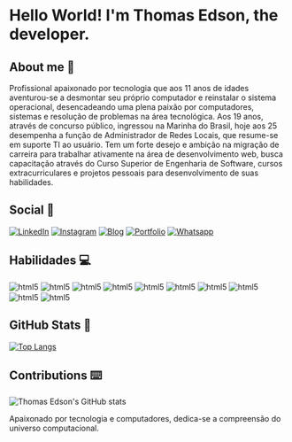 # Hello World! I'm Thomas Edson, the developer.

## About me 🤵

Profissional apaixonado por tecnologia que aos 11 anos de idades aventurou-se a desmontar seu próprio computador e reinstalar o
sistema operacional, desencadeando uma plena paixão por computadores, sistemas e resolução de problemas na área tecnológica. Aos
19 anos, através de concurso público, ingressou na Marinha do Brasil, hoje aos 25 desempenha a função de Administrador de Redes
Locais, que resume-se em suporte TI ao usuário. Tem um forte desejo e ambição na migração de carreira para trabalhar ativamente na
área de desenvolvimento web, busca capacitação através do Curso Superior de Engenharia de Software, cursos extracurriculares e
projetos pessoais para desenvolvimento de suas habilidades.

## Social 📡

[![LinkedIn](https://img.shields.io/badge/LinkedIn-0077B5?style=for-the-badge&logo=linkedin&logoColor=white)](https://www.linkedin.com/in/thomas-edson-dev/)
[![Instagram](https://img.shields.io/badge/-Instagram-%23E4405F?style=for-the-badge&logo=instagram&logoColor=white)](https://www.instagram.com/thomas.devp/)
[![Blog](https://img.shields.io/badge/Tech_Blog-FF5722?style=for-the-badge&logo=blogger&logoColor=white)](https://techblog.netlify.com)
[![Portfolio](https://img.shields.io/badge/Portfolio-FF5722?style=for-the-badge&logo=todoist&logoColor=white)](https://thomasdev.netlify.com)
[![Whatsapp](https://img.shields.io/badge/WhatsApp-25D366?style=for-the-badge&logo=whatsapp&logoColor=white)](wa.me/5591984748005)

## Habilidades 💻

<div>
  <img align="center" style="display:inline-block" alt="html5" src="https://img.shields.io/badge/HTML5-E34F26?style=for-the-badge&logo=html5&logoColor=white">
  <img align="center" style="display:inline-block" alt="html5" src="https://img.shields.io/badge/CSS3-1572B6?style=for-the-badge&logo=css3&logoColor=white">
  <img align="center" style="display:inline-block" alt="html5" src="https://img.shields.io/badge/JavaScript-323330?style=for-the-badge&logo=javascript&logoColor=F7DF1E">
  <img align="center" style="display:inline-block" alt="html5" src="https://img.shields.io/badge/TypeScript-007ACC?style=for-the-badge&logo=typescript&logoColor=white">
  <img align="center" style="display:inline-block" alt="html5" src="https://img.shields.io/badge/Sass-CC6699?style=for-the-badge&logo=sass&logoColor=white">
  <img align="center" style="display:inline-block" alt="html5" src="https://img.shields.io/badge/Angular-DD0031?style=for-the-badge&logo=angular&logoColor=white">
  <img align="center" style="display:inline-block" alt="html5" src="https://img.shields.io/badge/Tailwind_CSS-38B2AC?style=for-the-badge&logo=tailwind-css&logoColor=white">
  <img align="center" style="display:inline-block" alt="html5" src="https://img.shields.io/badge/Bootstrap-563D7C?style=for-the-badge&logo=bootstrap&logoColor=white">
  <img align="center" style="display:inline-block" alt="html5" src="https://img.shields.io/badge/Material--UI-0081CB?style=for-the-badge&logo=material-ui&logoColor=white">
  <img align="center" style="display:inline-block" alt="html5" src="https://img.shields.io/badge/GIT-E44C30?style=for-the-badge&logo=git&logoColor=white">
  
  </div>

## GitHub Stats 📜

[![Top Langs](https://github-readme-stats.vercel.app/api/top-langs/?username=developer-thomas&layout=donut-vertical)](https://github.com/anuraghazra/github-readme-stats)

## Contributions ⌨️

![Thomas Edson's GitHub stats](https://github-readme-stats.vercel.app/api?username=developer-thomas&show_icons=true&rank_icon=github)

Apaixonado por tecnologia e computadores, dedica-se a compreensão do universo computacional.
